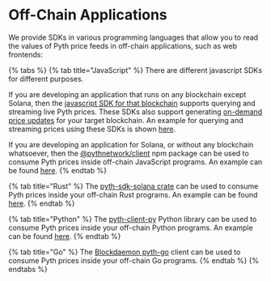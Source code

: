 # Off-Chain Applications

We provide SDKs in various programming languages that allow you to read the values of Pyth price feeds in off-chain applications, such as web frontends:

{% tabs %}
{% tab title="JavaScript" %}
There are different javascript SDKs for different purposes.

If you are developing an application that runs on any blockchain except Solana, then the [javascript SDK for that blockchain](https://github.com/pyth-network/pyth-js) supports querying and streaming live Pyth prices.
These SDKs also support generating [on-demand price updates](on-demand.md) for your target blockchain.
An example for querying and streaming prices using these SDKs is shown [here](https://github.com/pyth-network/pyth-js/tree/main/pyth-evm-js#off-chain-prices).

If you are developing an application for Solana, or without any blockchain whatsoever, then the [@pythnetwork/client](https://www.npmjs.com/package/@pythnetwork/client) npm package can be used to consume Pyth prices inside off-chain JavaScript programs.
An example can be found [here](https://github.com/pyth-network/pyth-client-js#example-usage).
{% endtab %}

{% tab title="Rust" %}
The [pyth-sdk-solana crate](https://crates.io/crates/pyth-sdk-solana) can be used to consume Pyth prices inside your off-chain Rust programs. An example can be found [here](https://github.com/pyth-network/pyth-sdk-rs/blob/main/pyth-sdk-solana/examples/eth\_price.rs).
{% endtab %}

{% tab title="Python" %}
The [pyth-client-py](https://github.com/pyth-network/pyth-client-py) Python library can be used to consume Pyth prices inside your off-chain Python programs. An example can be found [here](https://github.com/pyth-network/pyth-client-py/blob/main/examples/read\_one\_price\_feed.py).
{% endtab %}

{% tab title="Go" %}
The [Blockdaemon pyth-go](https://github.com/Blockdaemon/pyth-go) client can be used to consume Pyth prices inside your off-chain Go programs.
{% endtab %}
{% endtabs %}

